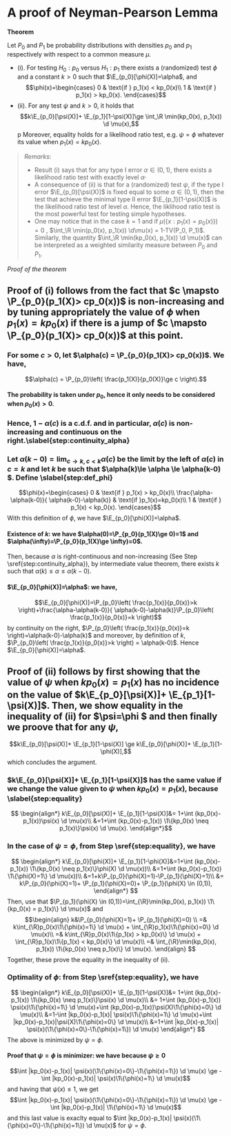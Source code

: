# A proof of Neyman-Pearson Lemma

$\renewcommand{\P}{\mathbb{P}}$
$\newcommand{\E}{\mathbb{E}}$
$\newcommand{\R}{\mathbb{R}}$
$\newcommand{\1}{\textbf{1}}$
$\newcommand{\d}{\textrm{d}}$
$\newcommand{\Med}{\mathrm{Med}}$
$\newcommand{\N}{\mathbb{N}}$

**Theorem**

Let $P_0$ and $P_1$ be probability distributions with densities $p_0$ and $p_1$ respectively with respect to a common measure $\mu$.

* (i). For testing $H_0:p_0$ versus $H_1: p_1$ there exists a (randomized) test $\phi$ and a constant $k>0$ such that $\E_{p_0}[\phi(X)]=\alpha$, and
$$\phi(x)=\begin{cases}
0 & \text{if } p_1(x) < kp_0(x)\\
1 & \text{if } p_1(x) > kp_0(x).
\end{cases}$$
* (ii). For any test $\psi$ and $k>0$, it holds that 
$$k\E_{p_0}[\psi(X)]+ \E_{p_1}[1-\psi(X)]\ge \int_\R \min(kp_0(x), p_1(x)) \d \mu(x),$$p
Moreover, equality holds for a likelihood ratio test, e.g. $\psi = \phi$ whatever its value when $p_1(x) = kp_0(x)$.

> *Remarks*: 
> * Result (i) says that for any type I error $\alpha \in (0,1)$, there exists a likelihood ratio test with exactly level $\alpha$·
> * A consequence of (ii) is that for a (randomized) test $\psi$, if the type I error $\E_{p_0}[\psi(X)]$ is fixed equal to some $\alpha \in (0,1)$, then the test that achieve the minimal type II error $\E_{p_1}[1-\psi(X)]$ is the likelihood ratio test of level $\alpha$. Hence, the liklihood ratio test is the most powerful test for testing simple hypotheses.
> * One may notice that in the case $k=1$ and if $\mu(\{x: p_1(x)=p_0(x)\})=0$ , $\int_\R \min(p_0(x), p_1(x)) \d\mu(x) = 1-TV(P_0, P_1)$. Similarly, the quantity $\int_\R \min(kp_0(x), p_1(x)) \d \mu(x)$ can be interpreted as a weighted similarity measure between $P_0$ and $P_1$.

*Proof of the theorem*  
## Proof of (i) follows from the fact that $c \mapsto \P_{p_0}(p_1(X)> cp_0(x))$ is non-increasing and by tuning appropriately the value of $\phi$ when $p_1(x)=k p_0(x)$ if there is a jump of $c \mapsto \P_{p_0}(p_1(X)> cp_0(x))$  at this point.

### For some $c>0$, let $\alpha(c) = \P_{p_0}(p_1(X)> cp_0(x))$. We have,
$$\alpha(c) = \P_{p_0}\left( \frac{p_1(X)}{p_0(X)}\ge c \right).$$

#### The probability is taken under $p_0$, hence it only needs to be considered when $p_0(x)>0$.

### Hence, $1-\alpha(c)$ is a c.d.f. and in particular, $\alpha(c)$ is non-increasing and continuous on the right.\slabel{step:continuity_alpha}

### Let $\alpha(k-0)=\lim_{c \to k, c < k} \alpha(c)$ be the limit by the left of $\alpha(c)$ in $c=k$ and let $k$ be such that $\alpha(k)\le \alpha \le \alpha(k-0) $. Define \slabel{step:def_phi}
$$\phi(x)=\begin{cases}
0 & \text{if } p_1(x) > kp_0(x)\\
\frac{\alpha-\alpha(k-0)}{ \alpha(k-0)-\alpha(k)} & \text{if }p_1(x)=kp_0(x)\\
1 & \text{if } p_1(x) < kp_0(x).
\end{cases}$$
With this definition of $\phi$, we have $\E_{p_0}[\phi(X)]=\alpha$.
#### Existence of $k$: we have $\alpha(0)=\P_{p_0}(p_1(X)\ge 0)=1$ and $\alpha(\infty)=\P_{p_0}(p_1(X)\ge \infty)=0$. 
Then, because $\alpha$ is right-continuous and non-increasing (See Step \sref{step:continuity_alpha}), by intermediate value theorem, there exists $k$ such that $\alpha(k)\le \alpha \le \alpha(k-0)$.
#### $\E_{p_0}[\phi(X)]=\alpha$: we have, 
$$\E_{p_0}[\phi(X)]=\P_{p_0}\left( \frac{p_1(x)}{p_0(x)}>k \right)+\frac{\alpha-\alpha(k-0)}{ \alpha(k-0)-\alpha(k)}\P_{p_0}\left( \frac{p_1(x)}{p_0(x)}=k \right)$$
by continuity on the right, $\P_{p_0}\left( \frac{p_1(x)}{p_0(x)}=k \right)=\alpha(k-0)-\alpha(k)$ and moreover, by definition of $k$,  $\P_{p_0}\left( \frac{p_1(x)}{p_0(x)}>k \right) = \alpha(k-0)$. Hence $\E_{p_0}[\phi(X)]=\alpha$.

## Proof of (ii) follows by first showing that the value of $\psi$ when $kp_0(x)=p_1(x)$ has no incidence on the value of  $k\E_{p_0}[\psi(X)]+ \E_{p_1}[1-\psi(X)]$. Then, we show equality in the inequality of (ii) for $\psi=\phi $ and then finally we proove that for any $\psi$,
$$k\E_{p_0}[\psi(X)]+ \E_{p_1}[1-\psi(X)] \ge k\E_{p_0}[\phi(X)]+ \E_{p_1}[1-\phi(X)],$$
which concludes the argument.

### $k\E_{p_0}[\psi(X)]+ \E_{p_1}[1-\psi(X)]$ has the same value if we change the value given to $\psi$ when $kp_0(x)=p_1(x)$, because \slabel{step:equality}
$$
\begin{align*}
k\E_{p_0}[\psi(X)]+ \E_{p_1}[1-\psi(X)]&= 1+\int (kp_0(x)-p_1(x))\psi(x) \d \mu(x)\\
&=1+\int (kp_0(x)-p_1(x)) \1\{kp_0(x) \neq p_1(x)\}\psi(x) \d \mu(x).
\end{align*}$$

### In the case of $\psi=\phi$, from Step \sref{step:equality}, we have 
$$
\begin{align*}
k\E_{p_0}[\phi(X)]+ \E_{p_1}[1-\phi(X)]&=1+\int (kp_0(x)-p_1(x)) \1\{kp_0(x) \neq p_1(x)\}\phi(X) \d \mu(x))\\
&=1+\int (kp_0(x)-p_1(x)) \1\{\phi(X)=1\} \d \mu(x))\\
&=1+k\P_{p_0}(\phi(X)=1)-\P_{p_1}(\phi(X)=1)\\
&= k\P_{p_0}(\phi(X)=1)+ \P_{p_1}(\phi(X)=0)+ \P_{p_1}(\phi(X) \in (0,1)),
\end{align*}
$$
Then, use that $\P_{p_1}(\phi(X) \in (0,1))=\int_{\R}\min(kp_0(x), p_1(x)) \1\{kp_0(x) =   p_1(x)\} \d \mu(x)$ and 
$$\begin{align}
k&\P_{p_0}(\phi(X)=1)+ \P_{p_1}(\phi(X)=0) \\
=& k\int_{\R}p_0(x)\1\{\phi(x)=1\} \d \mu(x) + \int_{\R}p_1(x)\1\{\phi(x)=0\} \d \mu(x)\\
=& k\int_{\R}p_0(x)\1\{p_1(x) > kp_0(x)\} \d \mu(x) + \int_{\R}p_1(x)\1\{p_1(x) < kp_0(x)\} \d \mu(x)\\
=& \int_{\R}\min(kp_0(x), p_1(x)) \1\{kp_0(x) \neq  p_1(x)\} \d \mu(x). 
\end{align}
$$
Together, these prove the equality in the inequality of (ii).
### Optimality of $\phi$: from Step \sref{step:equality}, we have
$$
\begin{align*}
k\E_{p_0}[\psi(X)]+ \E_{p_1}[1-\psi(X)]&= 1+\int (kp_0(x)-p_1(x)) \1\{kp_0(x) \neq p_1(x)\}\psi(x) \d \mu(x)\\
&= 1+\int (kp_0(x)-p_1(x)) \psi(x)\1\{\phi(x)=1\} \d \mu(x)+\int (kp_0(x)-p_1(x))\psi(X)\1\{\phi(x)=0\} \d \mu(x)\\
&=1-\int |kp_0(x)-p_1(x)| \psi(x)\1\{\phi(x)=1\} \d \mu(x)+\int |kp_0(x)-p_1(x)|\psi(X)\1\{\phi(x)=0\} \d \mu(x)\\
&=1+\int |kp_0(x)-p_1(x)| \psi(x)(\1\{\phi(x)=0\}-\1\{\phi(x)=1\}) \d \mu(x)
\end{align*}
$$
The above is minimized by $\psi = \phi$.
#### Proof that $\psi=\phi$ is minimizer: we have because $\psi \ge 0$ 
$$\int |kp_0(x)-p_1(x)| \psi(x)(\1\{\phi(x)=0\}-\1\{\phi(x)=1\}) \d \mu(x) \ge -\int |kp_0(x)-p_1(x)| \psi(x)\1\{\phi(x)=1\} \d \mu(x)$$
and having that $\psi(x)\le 1$, we get
$$\int |kp_0(x)-p_1(x)| \psi(x)(\1\{\phi(x)=0\}-\1\{\phi(x)=1\}) \d \mu(x) \ge -\int |kp_0(x)-p_1(x)| \1\{\phi(x)=1\} \d \mu(x)$$
and this last value is exaclty equal to $\int |kp_0(x)-p_1(x)| \psi(x)(\1\{\phi(x)=0\}-\1\{\phi(x)=1\}) \d \mu(x)$ for $\psi=\phi$.
